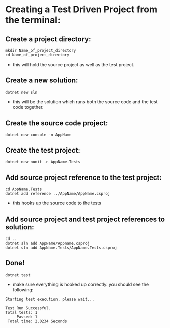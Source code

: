 # Creating a Test Driven Project from the terminal:

## Create a project directory:
```
mkdir Name_of_project_directory
cd Name_of_project_directory
```
- this will hold the source project as well as the test project.

## Create a new solution:
```
dotnet new sln
```
- this will be the solution which runs both the source code and the test code together.

## Create the source code project:
```
dotnet new console -n AppName
```

## Create the test project:
```
dotnet new nunit -n AppName.Tests
```

## Add source project reference to the test project:
```
cd AppName.Tests
dotnet add reference ../AppName/AppName.csproj
```
- this hooks up the source code to the tests

## Add source project and test project references to solution:
```
cd ..
dotnet sln add AppName/Appname.csproj
dotnet sln add AppName.Tests/AppName.Tests.csproj

```

## Done! 
```
dotnet test
```
- make sure everything is hooked up correctly. you should see the following:
```
Starting test execution, please wait...

Test Run Successful.
Total tests: 1
     Passed: 1
 Total time: 2.0234 Seconds
```
